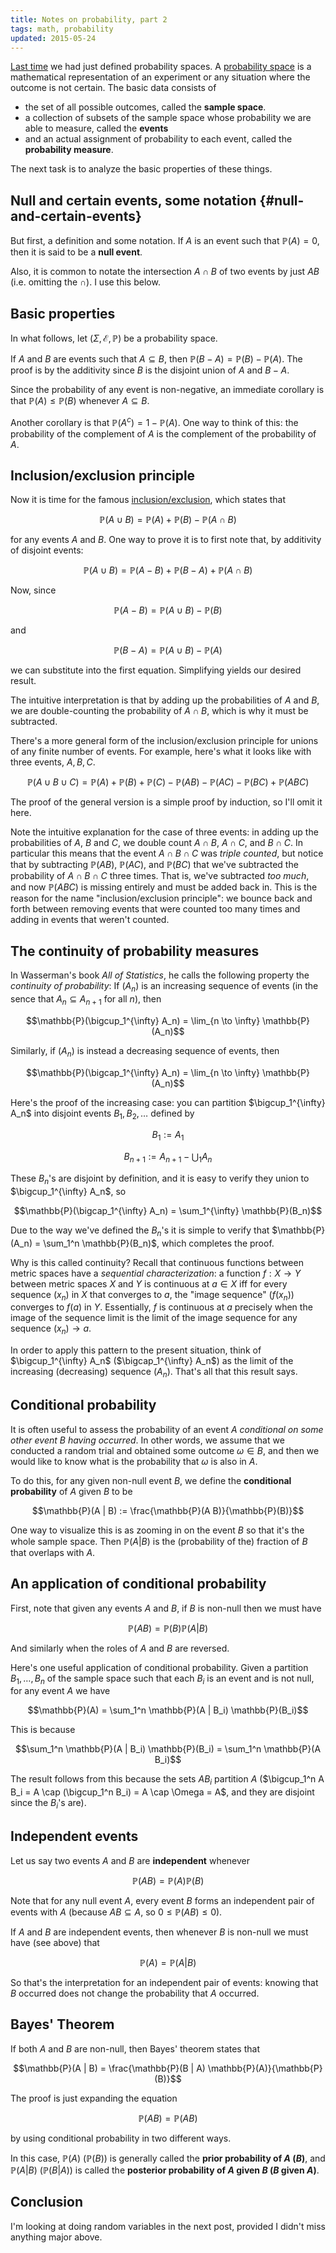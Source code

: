 ```yaml
---
title: Notes on probability, part 2
tags: math, probability
updated: 2015-05-24
---
```


[Last time][prob-1] we had just defined probability spaces. A [probability space][part1-prob-space] is a mathematical representation of an experiment or any situation where the outcome is not certain. The basic data consists of

 - the set of all possible outcomes, called the **sample space**.
 - a collection of subsets of the sample space whose probability we are able to measure, called the **events**
 - and an actual assignment of probability to each event, called the **probability measure**.

The next task is to analyze the basic properties of these things.

## Null and certain events, some notation {#null-and-certain-events}

But first, a definition and some notation. If $A$ is an event such that $\mathbb{P}(A) = 0$, then it is said to be a **null event**.

Also, it is common to notate the intersection $A \cap B$ of two events by just $A B$ (i.e. omitting the $\cap$). I use this below.

## Basic properties

In what follows, let $(\Sigma, \mathcal{E}, \mathbb{P})$ be a probability space.

If $A$ and $B$ are events such that $A \subseteq B$, then $\mathbb{P}(B - A) = \mathbb{P}(B) - \mathbb{P}(A)$. The proof is by the additivity since $B$ is the disjoint union of $A$ and $B - A$.

Since the probability of any event is non-negative, an immediate corollary is that $\mathbb{P}(A) \leq \mathbb{P}(B)$ whenever $A \subseteq B$.

Another corollary is that $\mathbb{P}(A^c) = 1 - \mathbb{P}(A)$. One way to think of this: the probability of the complement of $A$ is the complement of the probability of $A$.

## Inclusion/exclusion principle

Now it is time for the famous [inclusion/exclusion](http://en.wikipedia.org/wiki/Inclusion%E2%80%93exclusion_principle), which states that

$$\mathbb{P}(A \cup B) = \mathbb{P}(A) + \mathbb{P}(B) - \mathbb{P}(A \cap B)$$

for any events $A$ and $B$. One way to prove it is to first note that, by additivity of disjoint events:

$$\mathbb{P}(A \cup B) = \mathbb{P}(A - B) + \mathbb{P}(B - A) + \mathbb{P}(A \cap B)$$

Now, since

$$\mathbb{P}(A - B) = \mathbb{P}(A \cup B) - \mathbb{P}(B)$$

and

$$\mathbb{P}(B - A) = \mathbb{P}(A \cup B) - \mathbb{P}(A)$$

we can substitute into the first equation. Simplifying yields our desired result.

The intuitive interpretation is that by adding up the probabilities of $A$ and $B$, we are double-counting the probability of $A \cap B$, which is why it must be subtracted.

There's a more general form of the inclusion/exclusion principle for unions of any finite number of events. For example, here's what it looks like with  three events, $A, B, C$.

$$\mathbb{P}(A \cup B \cup C) = \mathbb{P}(A) + \mathbb{P}(B) + \mathbb{P}(C) - \mathbb{P}(A B) - \mathbb{P}(A C) - \mathbb{P}(B C) + \mathbb{P}(A B C)$$

The proof of the general version is a simple proof by induction, so I'll omit it here.

Note the intuitive explanation for the case of three events: in adding up the probabilities of $A$, $B$ and $C$, we double count $A \cap B$, $A \cap C$, and $B \cap C$. In particular this means that the event $A \cap B \cap C$ was *triple counted*, but notice that by subtracting $\mathbb{P}(A B)$,  $\mathbb{P}(A C)$, and $\mathbb{P}(B C)$ that we've subtracted the probability of $A \cap B \cap C$ three times. That is, we've subtracted *too much*, and now $\mathbb{P}(A B C)$ is missing entirely and must be added back in. This is the reason for the name "inclusion/exclusion principle": we bounce back and forth between removing events that were counted too many times and adding in events that weren't counted.


## The continuity of probability measures

In Wasserman's book *All of Statistics*, he calls the following property the *continuity of probability*: If $(A_n)$ is an increasing sequence of events (in the sence that $A_n \subseteq A_{n+1}$ for all $n$), then

$$\mathbb{P}(\bigcup_1^{\infty} A_n) = \lim_{n \to \infty} \mathbb{P}(A_n)$$

Similarly, if $(A_n)$ is instead a decreasing sequence of events, then

$$\mathbb{P}(\bigcap_1^{\infty} A_n) = \lim_{n \to \infty} \mathbb{P}(A_n)$$

Here's the proof of the increasing case: you can partition $\bigcup_1^{\infty} A_n$ into disjoint events $B_1, B_2, \ldots$ defined by

$$B_1 := A_1$$

$$B_{n+1} := A_{n+1} - \bigcup_1 A_n$$

These $B_n$'s are disjoint by definition, and it is easy to verify they union to $\bigcup_1^{\infty} A_n$, so

$$\mathbb{P}(\bigcap_1^{\infty} A_n) = \sum_1^{\infty} \mathbb{P}(B_n)$$

Due to the way we've defined the $B_n$'s it is simple to verify that $\mathbb{P}(A_n) = \sum_1^n \mathbb{P}(B_n)$, which completes the proof.

Why is this called continuity? Recall that continuous functions between metric spaces have a *sequential characterization*: a function $f: X \to Y$ between metric spaces $X$ and $Y$ is continuous at $a \in X$ iff for every sequence $(x_n)$ in $X$ that converges to $a$, the "image sequence" $(f(x_n))$ converges to $f(a)$ in $Y$. Essentially, $f$ is continuous at $a$ precisely when the image of the sequence limit is the limit of the image sequence for any sequence $(x_n) \to a$.

In order to apply this pattern to the present situation, think of $\bigcup_1^{\infty} A_n$ ($\bigcap_1^{\infty} A_n$) as the limit of the increasing (decreasing) sequence $(A_n)$. That's all that this result says.

## Conditional probability

It is often useful to assess the probability of an event $A$ *conditional on some other event $B$ having occurred*. In other words, we assume that we conducted a random trial and obtained some outcome $\omega \in B$, and then we would like to know what is the probability that $\omega$ is also in $A$.

To do this, for any given non-null event $B$, we define the **conditional probability** of $A$ given $B$ to be

$$\mathbb{P}(A | B) := \frac{\mathbb{P}(A B)}{\mathbb{P}(B)}$$

One way to visualize this is as zooming in on the event $B$ so that it's the whole sample space. Then $\mathbb{P}(A | B)$ is the (probability of the) fraction of $B$ that overlaps with $A$.


## An application of conditional probability

First, note that given any events $A$ and $B$, if $B$ is non-null then we must have

$$\mathbb{P}(A B) = \mathbb{P}(B) \mathbb{P}(A | B)$$

And similarly when the roles of $A$ and $B$ are reversed.

Here's one useful application of conditional probability. Given a partition $B_1, \ldots, B_n$ of the sample space such that each $B_i$ is an event and is not null, for any event $A$ we have

$$\mathbb{P}(A) = \sum_1^n \mathbb{P}(A | B_i) \mathbb{P}(B_i)$$

This is because

$$\sum_1^n \mathbb{P}(A | B_i) \mathbb{P}(B_i) = \sum_1^n \mathbb{P}(A B_i)$$

The result follows from this because the sets $A B_i$ partition $A$ ($\bigcup_1^n A B_i = A \cap (\bigcup_1^n B_i) = A \cap \Omega = A$, and they are disjoint since the $B_i$'s are).


## Independent events

Let us say two events $A$ and $B$ are **independent** whenever

$$\mathbb{P}(A B) = \mathbb{P}(A) \mathbb{P}(B)$$

Note that for any null event $A$, every event $B$ forms an independent pair of events with $A$ (because $A B \subseteq A$, so $0 \leq \mathbb{P}(A B) \leq 0$).

If $A$ and $B$ are independent events, then whenever $B$ is non-null we must have (see above) that

$$\mathbb{P}(A) = \mathbb{P}(A | B)$$

So that's the interpretation for an independent pair of events: knowing that $B$ occurred does not change the probability that $A$ occurred.


## Bayes' Theorem

If both $A$ and $B$ are non-null, then Bayes' theorem states that

$$\mathbb{P}(A | B) = \frac{\mathbb{P}(B | A) \mathbb{P}(A)}{\mathbb{P}(B)}$$

The proof is just expanding the equation

$$\mathbb{P}(A B) = \mathbb{P}(A B)$$

by using conditional probability in two different ways.

In this case, $\mathbb{P}(A)$ ($\mathbb{P}(B)$) is generally called the **prior probability of $A$ ($B$)**, and $\mathbb{P}(A | B)$ ($\mathbb{P}(B | A)$) is called the **posterior probability of $A$ given $B$ ($B$ given $A$)**.


## Conclusion

I'm looking at doing random variables in the next post, provided I didn't miss anything major above.


[prob-1]: /entries/2015-04-27-probability-1.html
[part1-prob-space]: /entries/2015-04-27-probability-1.html#probability-spaces
